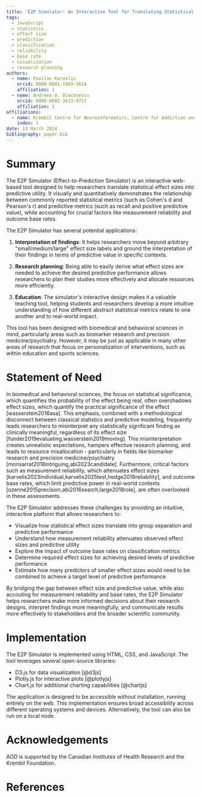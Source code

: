 ```yaml
---
title: 'E2P Simulator: An Interactive Tool for Translating Statistical Effect Sizes into Practical Predictive Utility'
tags:
  - JavaScript
  - statistics
  - effect size
  - prediction
  - classification
  - reliability
  - base rate
  - visualization
  - research planning
authors:
  - name: Povilas Karvelis
    orcid: 0000-0001-7469-5624  
    affiliation: 1
  - name: Andreea O. Diaconescu
    orcid: 0000-0002-3633-9757
    affiliation: 1
affiliations:
  - name: Krembil Centre for Neuroinformatics, Centre for Addiction and Mental Health, University of Toronto, Canada
    index: 1
date: 13 March 2024
bibliography: paper.bib
---
```


# Summary

The E2P Simulator (Effect-to-Prediction Simulator) is an interactive web-based tool designed to help researchers translate statistical effect sizes into predictive utility. It visually and quantitatively demonstrates the relationship between commonly reported statistical metrics (such as Cohen's d and Pearson's r) and predictive metrics (such as recall and positive predictive value), while accounting for crucial factors like measurement reliability and outcome base rates.

The E2P Simulator has several potential applications:

1. **Interpretation of findings**: It helps researchers move beyond arbitrary "small/medium/large" effect size labels and ground the interpretation of their findings in terms of predictive value in specific contexts.

2. **Research planning**: Being able to easily derive what effect sizes are needed to achieve the desired predictive performance allows researchers to plan their studies more effectively and allocate resources more efficiently.

3. **Education**: The simulator's interactive design makes it a valuable teaching tool, helping students and researchers develop a more intuitive understanding of how different abstract statistical metrics relate to one another and to real-world impact.

This tool has been designed with biomedical and behavioral sciences in mind, particularly areas such as biomarker research and precision medicine/psychiatry. However, it may be just as applicable in many other areas of research that focus on personalization of interventions, such as within education and sports sciences.

# Statement of Need

In biomedical and behavioral sciences, the focus on statistical significance, which quantifies the probability of the effect being real, often overshadows effect sizes, which quantify the practical significance of the effect [wasserstein2016asa]. This emphasis, combined with a methodological disconnect between classical statistics and predictive modeling, frequently leads researchers to misinterpret any statistically significant finding as clinically meaningful, regardless of its effect size [funder2019evaluating,wasserstein2019moving]. This misinterpretation creates unrealistic expectations, hampers effective research planning, and leads to resource misallocation - particularly in fields like biomarker research and precision medicine/psychiatry [monsarrat2018intriguing,abi2023candidate]. Furthermore, critical factors such as measurement reliability, which attenuates effect sizes [karvelis2023individual,karvelis2025test,hedge2018reliability], and outcome base rates, which limit predictive power in real-world contexts [ozenne2015precision,abi2016search,large2018role], are often overlooked in these assessments.

The E2P Simulator addresses these challenges by providing an intuitive, interactive platform that allows researchers to:

- Visualize how statistical effect sizes translate into group separation and predictive performance
- Understand how measurement reliability attenuates observed effect sizes and predictive utility
- Explore the impact of outcome base rates on classification metrics
- Determine required effect sizes for achieving desired levels of predictive performance 
- Estimate how many predictors of smaller effect sizes would need to be combined to achieve a target level of predictive performance

By bridging the gap between effect size and predictive value, while also accouting for measurement reliability and base rates, the E2P Simulator helps researchers make more informed decisions about their research designs, interpret findings more meaningfully, and communicate results more effectively to stakeholders and the broader scientific community.

# Implementation

The E2P Simulator is implemented using HTML, CSS, and JavaScript. The tool leverages several open-source libraries:

- D3.js for data visualization [@d3js]
- Plotly.js for interactive plots [@plotlyjs]
- Chart.js for additional charting capabilities [@chartjs]

The application is designed to be accessible without installation, running entirely on the web. This implementation ensures broad accessibility across different operating systems and devices. Alternatively, the tool can also be run on a local node.

# Acknowledgements

AOD is supported by the Canadian Institutes of Health Research and the Krembil Foundation.

# References 

